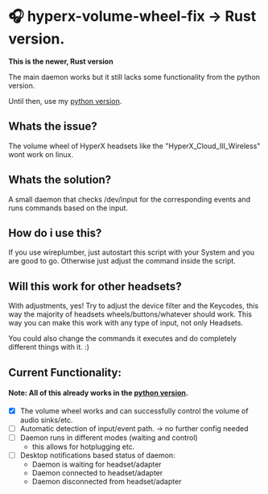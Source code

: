 # 🎧 hyperx-volume-wheel-fix -> Rust version.
**This is the newer, Rust version**

The main daemon works but it still lacks some functionality from the python version.

Until then, use my [python version](https://github.com/foelkdavid/hyperx-volume-wheel-fix/edit/main/README.md).

## Whats the issue?
The volume wheel of HyperX headsets like the "HyperX_Cloud_III_Wireless" wont work on linux.

## Whats the solution?
A small daemon that checks /dev/input for the corresponding events and runs commands based on the input.

## How do i use this?
If you use wireplumber, just autostart this script with your System and you are good to go.
Otherwise just adjust the command inside the script.

## Will this work for other headsets?
With adjustments, yes!
Try to adjust the device filter and the Keycodes, this way the majority of headsets wheels/buttons/whatever should work.
This way you can make this work with any type of input, not only Headsets.

You could also change the commands it executes and do completely different things with it. :)



## Current Functionality:
#### Note: All of this already works in the [python version](https://github.com/foelkdavid/hyperx-volume-wheel-fix/edit/main/README.md).
- [x] The volume wheel works and can successfully control the volume of audio sinks/etc.
- [ ] Automatic detection of input/event path. -> no further config needed
- [ ] Daemon runs in different modes (waiting and control)
    - this allows for hotplugging etc.
- [ ] Desktop notifications based status of daemon:
  - Daemon is waiting for headset/adapter
  - Daemon connected to headset/adapter
  - Daemon disconnected from headset/adapter
